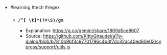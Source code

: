 - #learning #tech #regex
	- ### `/^[ \t]*(?=\S)/gm`
		- Explanation: https://g.co/gemini/share/1809d5ce8607
		- Source: https://github.com/KittyGiraudel/a11y-dialog/blob/b7810b9bf3c97701796c4b3f7dc32ac40ed60e03/cypress/support/utils.js